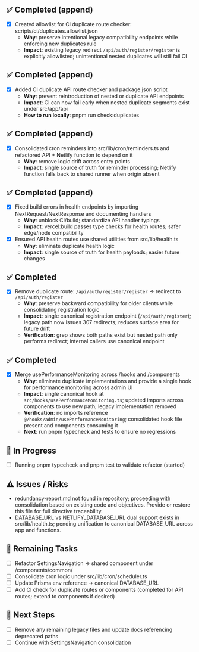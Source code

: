 ## ✅ Completed (append)
- [x] Created allowlist for CI duplicate route checker: scripts/ci/duplicates.allowlist.json
  - **Why**: preserve intentional legacy compatibility endpoints while enforcing new duplicates rule
  - **Impact**: existing legacy redirect `/api/auth/register/register` is explicitly allowlisted; unintentional nested duplicates will still fail CI

## ✅ Completed (append)
- [x] Added CI duplicate API route checker and package.json script
  - **Why**: prevent reintroduction of nested or duplicate API endpoints
  - **Impact**: CI can now fail early when nested duplicate segments exist under src/app/api
  - **How to run locally**: pnpm run check:duplicates

## ✅ Completed (append)
- [x] Consolidated cron reminders into src/lib/cron/reminders.ts and refactored API + Netlify function to depend on it
  - **Why**: remove logic drift across entry points
  - **Impact**: single source of truth for reminder processing; Netlify function falls back to shared runner when origin absent

## ✅ Completed (append)
- [x] Fixed build errors in health endpoints by importing NextRequest/NextResponse and documenting handlers
  - **Why**: unblock CI/build; standardize API handler typings
  - **Impact**: vercel:build passes type checks for health routes; safer edge/node compatibility
- [x] Ensured API health routes use shared utilities from src/lib/health.ts
  - **Why**: eliminate duplicate health logic
  - **Impact**: single source of truth for health payloads; easier future changes

## ✅ Completed
- [x] Remove duplicate route: `/api/auth/register/register` → redirect to `/api/auth/register`
  - **Why**: preserve backward compatibility for older clients while consolidating registration logic
  - **Impact**: single canonical registration endpoint (`/api/auth/register`); legacy path now issues 307 redirects; reduces surface area for future drift
  - **Verification**: grep shows both paths exist but nested path only performs redirect; internal callers use canonical endpoint

## ✅ Completed
- [x] Merge usePerformanceMonitoring across /hooks and /components
  - **Why**: eliminate duplicate implementations and provide a single hook for performance monitoring across admin UI
  - **Impact**: single canonical hook at `src/hooks/usePerformanceMonitoring.ts`; updated imports across components to use new path; legacy implementation removed
  - **Verification**: no imports reference `@/hooks/admin/usePerformanceMonitoring`; consolidated hook file present and components consuming it
  - **Next**: run pnpm typecheck and tests to ensure no regressions

## 🔄 In Progress
- [ ] Running pnpm typecheck and pnpm test to validate refactor (started)

## ⚠️ Issues / Risks
- redundancy-report.md not found in repository; proceeding with consolidation based on existing code and objectives. Provide or restore this file for full directive traceability.
- DATABASE_URL vs NETLIFY_DATABASE_URL dual support exists in src/lib/health.ts; pending unification to canonical DATABASE_URL across app and functions.

## 🚧 Remaining Tasks
- [ ] Refactor SettingsNavigation → shared component under /components/common/
- [ ] Consolidate cron logic under src/lib/cron/scheduler.ts
- [ ] Update Prisma env reference → canonical DATABASE_URL
- [ ] Add CI check for duplicate routes or components (completed for API routes; extend to components if desired)

## 🔧 Next Steps
- [ ] Remove any remaining legacy files and update docs referencing deprecated paths
- [ ] Continue with SettingsNavigation consolidation
